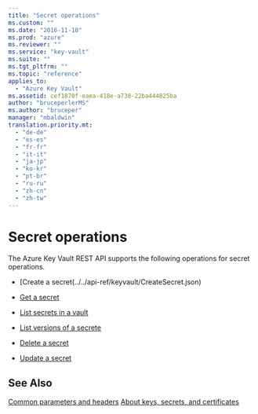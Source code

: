 ```yaml
---
title: "Secret operations"
ms.custom: ""
ms.date: "2016-11-10"
ms.prod: "azure"
ms.reviewer: ""
ms.service: "key-vault"
ms.suite: ""
ms.tgt_pltfrm: ""
ms.topic: "reference"
applies_to: 
  - "Azure Key Vault"
ms.assetid: cef1870f-eaea-418e-a730-22ba444825ba
author: "bruceperlerMS"
ms.author: "bruceper"
manager: "mbaldwin"
translation.priority.mt: 
  - "de-de"
  - "es-es"
  - "fr-fr"
  - "it-it"
  - "ja-jp"
  - "ko-kr"
  - "pt-br"
  - "ru-ru"
  - "zh-cn"
  - "zh-tw"
---
```

# Secret operations

The Azure Key Vault REST API supports the following operations for secret operations.

- [Create a secret(../../api-ref/keyvault/CreateSecret.json)


- [Get a secret](../../api-ref/keyvault/GetSecret.json)


- [List secrets in a vault](../../api-ref/keyvault/GetSecrets.json)


- [List versions of a secrete](../../api-ref/keyvault/GetSecretVersion.json)


- [Delete a secret](../../api-ref/keyvault/DeleteSecret.json)


- [Update a secret](../../api-ref/keyvault/UpdateSecret.json)







## See Also
[Common parameters and headers](common-parameters-and-headers.md)
[About keys, secrets, and certificates](about-keys--secrets-and-certifictes.md)





